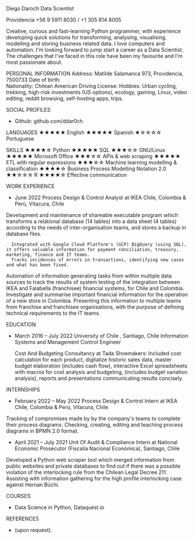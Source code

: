 Diego Daroch
Data Scientist

Providencia
+56 9 5911 8030 / +1 305 814 8005

Creative, curious and fast-learning Python programmer, with experience developing quick solutions for transforming, analysing, visualising, modelling and storing business related data. I love computers and automation.
I'm looking forward to jump start a career as a Data Scientist. The challenges that I've faced in this role have been my favourite and I'm most passionate about.

PERSONAL INFORMATION
  Address: Matilde Salamanca 973, Providencia, 7500733
  Date of birth:  
  Nationality: Chilean American
  Driving License: 
  Hobbies: Urban cycling, trekking, high-risk investments (US options), ecology, gaming, Linux, video editing, reddit browsing, self-hosting apps, trips.

SOCIAL PROFILES
  * Github: github.com/ddar0ch

LANGUAGES
  ★★★★★ English
  ★★★★★ Spanish
  ★☆☆☆☆ Portuguese

SKILLS
  ★★★★☆ Python
  ★★★★★ SQL
  ★★★☆☆ GNU/Linux
  ★★★★★ Microsoft Office
  ★★★☆☆ APIs & web scraping
  ★★★★★ ETL with regular expressions
  ★★★☆☆ Machine learning modelling & classification
  ★★★★☆ Business Process Modelling Notation 2.0
  ★★☆☆☆ R
  ★★★★☆ Effective communication

WORK EXPERIENCE
  * June 2022
    Process Design & Control Analyst at IKEA Chile, Colombia & Perú, Vitacura, Chile
      
  Development and maintenance of shareable executable program which transforms a relational database (14 tables) into a data sheet (4 tables) according to the needs of inter-organisation teams, and stores a backup in database files.
    
      Integrated with Google Cloud Platform's (GCP) BigQuery (using SQL), it offers valuable information for payment conciliation, treasury, marketing, finance and IT teams.
      Tracks incidences of errors in transactions, identifying new cases and what has been fixed.
    
  
  Automation of information generating tasks from within multiple data sources to track the results of system testing of the integration between IKEA and Falabella (franchisee) financial systems, for Chile and Colombia.
  Investigate and summarise important financial information for the operation of a new store in Colombia. Presenting this information to multiple teams from franchise and franchisee organisations, with the purpose of defining technical requirements to the IT teams.



EDUCATION
  * March 2016 – July 2022
    University of Chile , Santiago, Chile Information Systems and Management Control Engineer

    Cost And Budgeting Consultancy at Tada Shoemakers: Included cost calculation for each product, digitalize historic sales data, master budget elaboration (includes cash flow), interactive Excel spreadsheets with macros for cost analysis and budgeting, (includes budget variation analysis), reports and presentations communicating results concisely.

INTERNSHIPS
  * February 2022 – May 2022
    Process Design & Control Intern at IKEA Chile, Colombia & Perú, Vitacura, Chile

    
  Tracking of compromises made by by the company's teams to complete their process diagrams.
  Checking, creating, editing and teaching process diagrams in BPMN 2.0 format.

  * April 2021 – July 2021
    Unit Of Audit & Compliance Intern at National Economic Prosecutor (Fiscalía Nacional Económica), Santiago, Chile

    
  Developed a Python web scraper tool which merged information from public websites and private databases to find out if there was a possible violation of the interlocking rule from the Chilean Legal Decree 211.
  Assisting with information gathering for the high profile interlocking case against Hernan Büchi.


COURSES
  * Data Science in Python, Dataquest.io

REFERENCES
  * (upon request).
  
